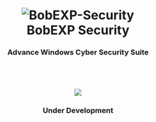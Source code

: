 <h1 align="center">
	<br>
	<img src="https://i.ibb.co/vc8W7Vc/BobEXP.png" alt="BobEXP-Security">
	<br>
	BobEXP Security
</h1>

<h3 align="center">
	 Advance Windows Cyber Security Suite
	<br>
</h3>

<h1 align="center">
	<br>
	<img src="https://i.ibb.co/y5g9dzF/Bob-EXP-Pre-Release.png">
	<br>
</h1>

<h3 align="center">
	 Under Development
	<br>
</h3>
